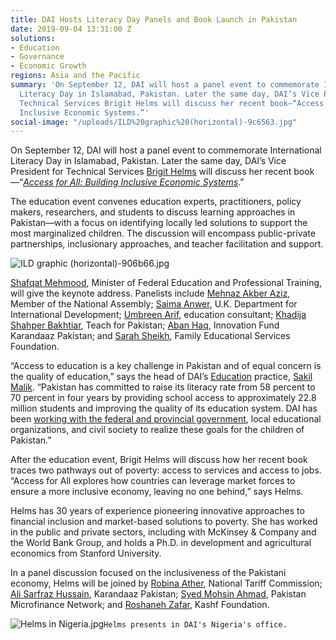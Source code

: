 ```yaml
---
title: DAI Hosts Literacy Day Panels and Book Launch in Pakistan
date: 2019-09-04 13:31:00 Z
solutions:
- Education
- Governance
- Economic Growth
regions: Asia and the Pacific
summary: 'On September 12, DAI will host a panel event to commemorate International
  Literacy Day in Islamabad, Pakistan. Later the same day, DAI’s Vice President for
  Technical Services Brigit Helms will discuss her recent book—“Access for All: Building
  Inclusive Economic Systems.”'
social-image: "/uploads/ILD%20graphic%20(horizontal)-9c6563.jpg"
---
```


On September 12, DAI will host a panel event to commemorate International Literacy Day in Islamabad, Pakistan. Later the same day, DAI’s Vice President for Technical Services [Brigit Helms](https://www.dai.com/who-we-are/our-team/brigit-helms) will discuss her recent book—“[*Access for All: Building Inclusive Economic Systems*](https://www.dai.com/news/access-for-all-dais-brigit-helms-launches-her-new-book-on-economic-inclusion).”

The education event convenes education experts, practitioners, policy makers, researchers, and students to discuss learning approaches in Pakistan—with a focus on identifying locally led solutions to support the most marginalized children. The discussion will encompass public-private partnerships, inclusionary approaches, and teacher facilitation and support. 

![ILD graphic (horizontal)-906b66.jpg](/uploads/ILD%20graphic%20(horizontal)-906b66.jpg)

[Shafqat Mehmood](https://en.wikipedia.org/wiki/Shafqat_Mahmood), Minister of Federal Education and Professional Training, will give the keynote address. Panelists include [Mehnaz Akber Aziz](https://en.wikipedia.org/wiki/Mehnaz_Aziz), Member of the National Assembly; [Saima Anwer](https://www.linkedin.com/in/saima-anwer-462b278/?originalSubdomain=pk), U.K. Department for International Development; [Umbreen Arif](https://www.linkedin.com/in/umbreen-arif-519b1315/), education consultant; [Khadija Shahper Bakhtiar](https://www.linkedin.com/in/khadija-shahper-bakhtiar-045b60122/), Teach for Pakistan; [Aban Haq](https://www.linkedin.com/in/aban-haq-ab992a156/), Innovation Fund Karandaaz Pakistan; and [Sarah Sheikh](https://www.linkedin.com/in/sarah-shaikh-30972832/?originalSubdomain=pk), Family Educational Services Foundation.

“Access to education is a key challenge in Pakistan and of equal concern is the quality of education,” says the head of DAI’s [Education](https://www.dai.com/our-work/solutions/education) practice, [Sakil Malik](https://www.dai.com/who-we-are/our-team/sakil-malik). “Pakistan has committed to raise its literacy rate from 58 percent to 70 percent in four years by providing school access to approximately 22.8 million students and improving the quality of its education system. DAI has been [working with the federal and provincial government](https://www.dai.com/our-work/projects/pakistan-transforming-education-pakistan-tep), local educational organizations, and civil society to realize these goals for the children of Pakistan.”

After the education event, Brigit Helms will discuss how her recent book traces two pathways out of poverty: access to services and access to jobs. “Access for All explores how countries can leverage market forces to ensure a more inclusive economy, leaving no one behind,” says Helms. 

Helms has 30 years of experience pioneering innovative approaches to financial inclusion and market-based solutions to poverty. She has worked in the public and private sectors, including with McKinsey & Company and the World Bank Group, and holds a Ph.D. in development and agricultural economics from Stanford University.

In a panel discussion focused on the inclusiveness of the Pakistani economy, Helms will be joined by [Robina Ather](https://ntc.gov.pk/), National Tariff Commission; [Ali Sarfraz Hussain](https://www.linkedin.com/in/ali-sarfraz-hussain-a77b5/), Karandaaz Pakistan; [Syed Mohsin Ahmad](https://blogs.worldbank.org/team/syed-mohsin-ahmed), Pakistan Microfinance Network; and [Roshaneh Zafar](https://en.wikipedia.org/wiki/Roshaneh_Zafar), Kashf Foundation. 

![Helms in Nigeria.jpg](/uploads/Helms%20in%20Nigeria.jpg)`Helms presents in DAI's Nigeria's office.`